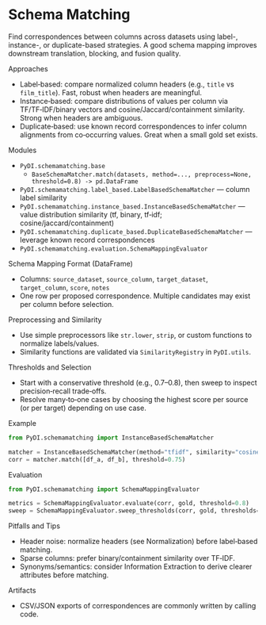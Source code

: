 # Schema Matching

Find correspondences between columns across datasets using label-, instance-, or duplicate-based strategies. A good schema mapping improves downstream translation, blocking, and fusion quality.

Approaches
- Label‑based: compare normalized column headers (e.g., `title` vs `film_title`). Fast, robust when headers are meaningful.
- Instance‑based: compare distributions of values per column via TF/TF‑IDF/binary vectors and cosine/Jaccard/containment similarity. Strong when headers are ambiguous.
- Duplicate‑based: use known record correspondences to infer column alignments from co‑occurring values. Great when a small gold set exists.

Modules
- `PyDI.schemamatching.base`
  - `BaseSchemaMatcher.match(datasets, method=..., preprocess=None, threshold=0.8) -> pd.DataFrame`
- `PyDI.schemamatching.label_based.LabelBasedSchemaMatcher` — column label similarity
- `PyDI.schemamatching.instance_based.InstanceBasedSchemaMatcher` — value distribution similarity (tf, binary, tf‑idf; cosine/jaccard/containment)
- `PyDI.schemamatching.duplicate_based.DuplicateBasedSchemaMatcher` — leverage known record correspondences
- `PyDI.schemamatching.evaluation.SchemaMappingEvaluator`

Schema Mapping Format (DataFrame)
- Columns: `source_dataset`, `source_column`, `target_dataset`, `target_column`, `score`, `notes`
- One row per proposed correspondence. Multiple candidates may exist per column before selection.

Preprocessing and Similarity
- Use simple preprocessors like `str.lower`, `strip`, or custom functions to normalize labels/values.
- Similarity functions are validated via `SimilarityRegistry` in `PyDI.utils`.

Thresholds and Selection
- Start with a conservative threshold (e.g., 0.7–0.8), then sweep to inspect precision‑recall trade‑offs.
- Resolve many‑to‑one cases by choosing the highest score per source (or per target) depending on use case.

Example
```python
from PyDI.schemamatching import InstanceBasedSchemaMatcher

matcher = InstanceBasedSchemaMatcher(method="tfidf", similarity="cosine")
corr = matcher.match([df_a, df_b], threshold=0.75)
```

Evaluation
```python
from PyDI.schemamatching import SchemaMappingEvaluator

metrics = SchemaMappingEvaluator.evaluate(corr, gold, threshold=0.8)
sweep = SchemaMappingEvaluator.sweep_thresholds(corr, gold, thresholds=[0.5,0.6,0.7,0.8,0.9])
```

Pitfalls and Tips
- Header noise: normalize headers (see Normalization) before label‑based matching.
- Sparse columns: prefer binary/containment similarity over TF‑IDF.
- Synonyms/semantics: consider Information Extraction to derive clearer attributes before matching.

Artifacts
- CSV/JSON exports of correspondences are commonly written by calling code.
